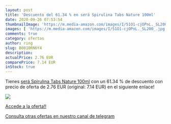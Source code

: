 ```yaml
---
layout: post
title: 'Descuento del 61.34 % en será Spirulina Tabs Nature 100ml'
date: 2020-09-26 07:53:54
thumbnailImage: 'https://m.media-amazon.com/images/I/51O1-cjOPnL._SL200_.jpg'
images: [ 'https://m.media-amazon.com/images/I/51O1-cjOPnL._SL200_.jpg' ]
comments: true
category: ofertas
author: ring
slug: B0010RN6Y4
description:
actualPrice: 2.76 EUR
comparePrice: 7.14 EUR
inStock: true
---
```


Tienes [será Spirulina Tabs Nature 100ml](https://www.amazon.com/dp/B0010RN6Y4/?tag=redken08-20) con un 61.34 % de descuento con precio de oferta de 2.76 EUR (original: 7.14 EUR) en el siguiente enlace!

[![](https://m.media-amazon.com/images/I/51O1-cjOPnL._SL200_.jpg)](https://www.amazon.com/dp/B0010RN6Y4/?tag=redken08-20)

[Accede a la oferta!!](https://www.amazon.com/dp/B0010RN6Y4/?tag=redken08-20)

[Consulta otras ofertas en nuestro canal de telegram](https://t.me/s/ofertas25)
